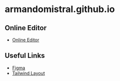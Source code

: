 # armandomistral.github.io

## Online Editor

- [Online Editor](https://github.dev/armandomistral/armandomistral.github.io/)

## Useful Links

- [Figma](https://www.figma.com/file/9w4Ek2E8I8ZqGRYQq3YUbB/personal-website?node-id=0%3A1)
- [Tailwind Layout](https://tailwindcss.com/docs/aspect-ratio)


